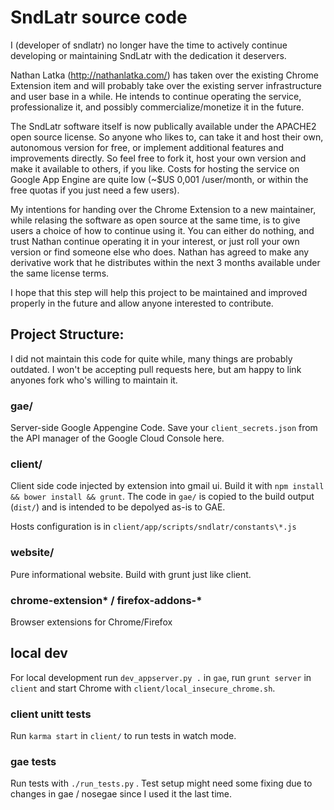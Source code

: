# SndLatr source code

I (developer of sndlatr) no longer have the time to actively continue developing or maintaining SndLatr with the dedication it deservers.

Nathan Latka (http://nathanlatka.com/) has taken over the existing Chrome Extension item and will probably take over the existing server infrastructure and user base in a while. He intends to continue operating the service, professionalize it, and possibly commercialize/monetize it in the future.

The SndLatr software itself is now publically available under the APACHE2 open source license. So anyone who likes to, can take it and host their own, autonomous version for free, or implement additional features and improvements directly. So feel free to fork it, host your own version and make it available to others, if you like.
Costs for hosting the service on Google App Engine are quite low (~$US 0,001 /user/month, or within the free quotas if you just need a few users).

My intentions for handing over the Chrome Extension to a new maintainer, while relasing the software as open source at the same time, is to give users a choice of how to continue using it. You can either do nothing, and trust Nathan continue operating it in your interest, or just roll your own version or find someone else who does.
Nathan has agreed to make any derivative work that he distributes within the next 3 months available under the same license terms.

I hope that this step will help this project to be maintained and improved properly in the future and allow anyone interested to contribute.


## Project Structure:
I did not maintain this code for quite while, many things are probably outdated.
I won't be accepting pull requests here, but am happy to link anyones fork who's willing to maintain it.

### gae/
Server-side Google Appengine Code.
Save your `client_secrets.json` from the API manager of the Google Cloud Console
here.

### client/
Client side code injected by extension into gmail ui.  Build it with `npm install &&
bower install && grunt`. The code in `gae/` is copied to the build output
(`dist/`) and is intended to be depolyed as-is to GAE.

Hosts configuration is in `client/app/scripts/sndlatr/constants\*.js`

### website/
Pure informational website. Build with grunt just like client.

### chrome-extension\* / firefox-addons-\*
Browser extensions for Chrome/Firefox

## local dev
For local development run `dev_appserver.py .` in `gae`, run `grunt server` in
`client` and start Chrome with `client/local_insecure_chrome.sh`.

### client unitt tests
Run `karma start` in `client/` to run tests in watch mode.

### gae tests
Run tests with `./run_tests.py` .
Test setup might need some fixing due to changes in gae / nosegae since I used
it the last time.
